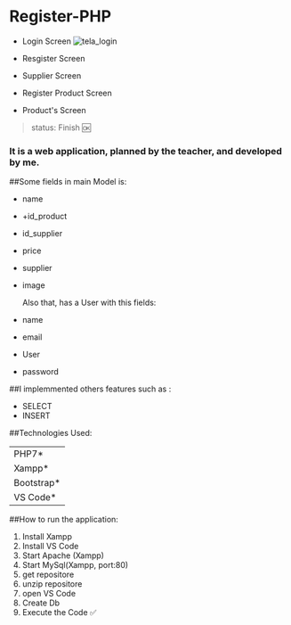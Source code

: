 <h1>Register-PHP</h1>

+ Login Screen
  ![tela_login](https://github.com/gustavoro01/Cadastro-PHP/assets/162130517/b73ec313-f3ca-446c-b99d-702c17a61eb3)

+ Resgister Screen


+ Supplier Screen


+ Register Product Screen


+ Product's Screen


>status: Finish 🆗

### It is a web application, planned by the teacher, and developed by me. 

##Some fields in main Model is: 

+ name
+ +id_product
+ id_supplier
+ price
+ supplier
+ image

  Also that, has a User with this fields:

+ name
+ email
+ User
+ password

##I implemmented others  features such as :

+ SELECT
+ INSERT

##Technologies Used:
<table>
  <tr>
    <td>
      PHP7*
    </td>  
  </tr>
   <tr>
    <td>
      Xampp*
    </td>  
  </tr>
   <tr>
    <td>
      Bootstrap*
    </td>  
  </tr>
   <tr>
    <td>
      VS Code*
    </td>  
  </tr>
</table>

##How to run the application:
1) Install Xampp
2) Install VS Code
3) Start Apache (Xampp)
4) Start MySql(Xampp, port:80)
5) get repositore
6) unzip repositore
7) open VS Code
8) Create Db
9) Execute the Code ✅
